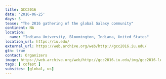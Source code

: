 ```yaml
---
title: GCC2016
date: '2016-06-25'
days: 5
tease: "The 2016 gathering of the global Galaxy community"
continent: NA
location:
  name: "Indiana University, Bloomington, Indiana, United States"
location_url: https://iu.edu/
external_url: https://web.archive.org/web/http://gcc2016.iu.edu/
gtn: true
contact: Organizers
image: https://web.archive.org/web/http://gcc2016.iu.edu/img/gcc2016-logo.png
tags: [ cofest ]
subsites: [global, us]
---
```

